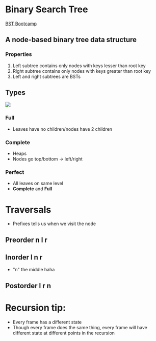 # Binary Search Tree

[BST Bootcamp](https://www.youtube.com/watch?v=BHB0B1jFKQc)

## A node-based binary tree data structure

### Properties

1. Left subtree contains only nodes with keys lesser than root key
2. Right subtree contains only nodes with keys greater than root key
3. Left and right subtrees are BSTs

## Types
![](https://miro.medium.com/max/16000/1*CMGFtehu01ZEBgzHG71sMg.png)
### Full

- Leaves have no children/nodes have 2 children
### Complete 
- Heaps
- Nodes go top/bottom -> left/right

### Perfect
- All leaves on same level
- **Complete** and **Full**

# Traversals

- Prefixes tells us when we visit the node

## Preorder n l r

## Inorder l n r

- "n" the middle haha

## Postorder l r n

# Recursion tip: 

- Every frame has a different state
- Though every frame does the same thing, every frame will have different state at different points in the recursion